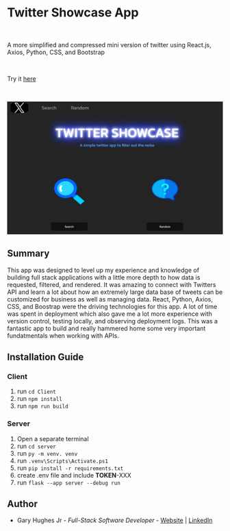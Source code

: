 # Twitter Showcase App

<br>

A more simplified and compressed mini version of twitter using React.js, Axios, Python, CSS, and Bootstrap

<br>

Try it [here](https://twitter-showcase-2prb.onrender.com)

<br>

![Image](./Client/readme-image.png)

## Summary

This app was designed to level up my experience and knowledge of building full stack applications with a little more depth to how data is requested, filtered, and rendered. It was amazing to connect with Twitters API and learn a lot about how an extremely large data base of tweets can be customized for business as well as managing data. React, Python, Axios, CSS, and Boostrap were the driving technologies for this app. A lot of time was spent in deployment which also gave me a lot more experience with version control, testing locally, and observing deployment logs. This was a fantastic app to build and really hammered home some very important fundatmentals when working with APIs.

## Installation Guide
### Client
1. run `cd Client`
2. run `npm install`
3. run `npm run build`

### Server
1. Open a separate terminal
2. run `cd server`
3. run `py -m venv. venv`
4. run `.venv\Scripts\Activate.ps1`
5. run `pip install -r requirements.txt`
6. create .env file and include __TOKEN__-XXX
7. run `flask --app server --debug run`

## Author

- Gary Hughes Jr - _Full-Stack Software Developer_ - [Website](https://garyhughesjr.netlify.app/) | [LinkedIn](https://www.linkedin.com/in/gary-hughes-jr-64925b229/)

